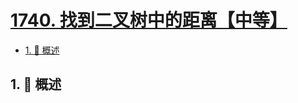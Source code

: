 # [1740. 找到二叉树中的距离【中等】](https://github.com/tnotesjs/TNotes.leetcode/tree/main/notes/1740.%20%E6%89%BE%E5%88%B0%E4%BA%8C%E5%8F%89%E6%A0%91%E4%B8%AD%E7%9A%84%E8%B7%9D%E7%A6%BB%E3%80%90%E4%B8%AD%E7%AD%89%E3%80%91)

<!-- region:toc -->

- [1. 📝 概述](#1--概述)

<!-- endregion:toc -->

## 1. 📝 概述
